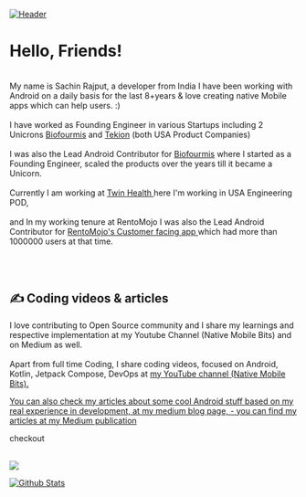 [![Header](https://github.com/myJarvis/myJarvis/blob/main/misc/hiiamsachin.png "Header")](https://medium.com/@iAmSachinRajput)

# Hello, Friends! 

<br/>
My name is Sachin Rajput, a developer from India I have been working with Android on a daily basis for the last 8+years & love creating native Mobile apps which can help users. :)
<br/>
<br/>
I have worked as Founding Engineer in various Startups including 2 Unicrons <a href = "https://www.biofourmis.com">Biofourmis</a> and <a href = "https://tekion.com/">Tekion</a> (both USA Product Companies) 
<br/>
<br/>
 I was also the Lead Android Contributor for <a href = "https://www.biofourmis.com">Biofourmis</a> where I started as a Founding Engineer, scaled the products over the years till it became a Unicorn. 
 
<br/>
<br/>
Currently I am working at <a href = "https://twinhealth.com/">Twin Health </a>   here I'm working in USA Engineering POD, <br/>
<br/> and In my working tenure at RentoMojo I was also the Lead Android Contributor for <a href = "https://play.google.com/store/apps/details?id=com.rentomojo&pcampaignid=web_share"> RentoMojo's Customer facing app </a> which had more than 1000000 users at that time.

<br/> <br/>
## &#x270d; Coding videos & articles

I love contributing to Open Source community and I share my learnings and respective implementation at my Youtube Channel (Native Mobile Bits) and on Medium as well.
<br/><br/>
Apart from full time Coding, I share coding videos, focused on Android, Kotlin, Jetpack Compose, DevOps at <a href="https://www.youtube.com/channel/UCTjQSpx2waqXTC37AgM8qyA"> my YouTube channel (Native Mobile Bits).

You can also check my articles about some cool Android stuff based on my real experience in development, at my medium blog page, - you can find my articles at my <a href="https://droid-lover.medium.com//">Medium publication</a> 

checkout </a>
<br/> <br/>

![](https://komarev.com/ghpvc/?username=droid-lover&color=blueviolet)

[![Github Stats](https://github-readme-stats.vercel.app/api?username=droid-lover)](https://github.com/droid-lover/github-readme-stats)
